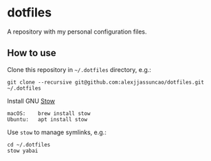 # dotfiles

A repository with my personal configuration files.

## How to use

Clone this repository in `~/.dotfiles` directory, e.g.:

    git clone --recursive git@github.com:alexjjassuncao/dotfiles.git ~/.dotfiles

Install GNU [Stow](https://www.gnu.org/software/stow)

    macOS:    brew install stow
    Ubuntu:   apt install stow

Use `stow` to manage symlinks, e.g.:

    cd ~/.dotfiles
    stow yabai
